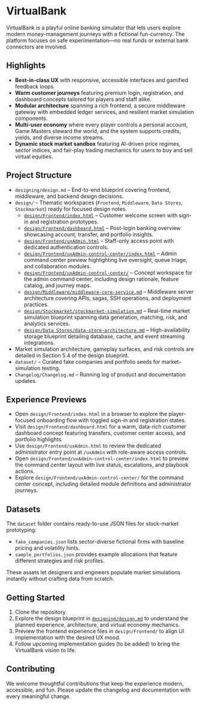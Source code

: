 # VirtualBank

VirtualBank is a playful online banking simulator that lets users explore modern money-management journeys with a fictional fun-currency. The platform focuses on safe experimentation—no real funds or external bank connectors are involved.

## Highlights
- **Best-in-class UX** with responsive, accessible interfaces and gamified feedback loops.
- **Warm customer journeys** featuring premium login, registration, and dashboard concepts tailored for players and staff alike.
- **Modular architecture** spanning a rich frontend, a secure middleware gateway with embedded ledger services, and resilient market simulation components.
- **Multi-user economy** where every player controls a personal account, Game Masters steward the world, and the system supports credits, yields, and diverse income streams.
- **Dynamic stock market sandbox** featuring AI-driven price regimes, sector indices, and fair-play trading mechanics for users to buy and sell virtual equities.

## Project Structure
- `designing/design.md` – End-to-end blueprint covering frontend, middleware, and backend design decisions.
- `design/` – Thematic workspaces (`Frontend`, `Middleware`, `Data Stores`, `Stockmarket`) ready for focused design notes.
  - [`design/Frontend/index.html`](design/Frontend/index.html) – Customer welcome screen with sign-in and registration prototypes.
  - [`design/Frontend/dashboard.html`](design/Frontend/dashboard.html) – Post-login banking overview showcasing account, transfer, and portfolio insights.
  - [`design/Frontend/uxAdmin.html`](design/Frontend/uxAdmin.html) – Staff-only access point with dedicated authentication controls.
  - [`design/Frontend/uxAdmin-control-center/index.html`](design/Frontend/uxAdmin-control-center/index.html) – Admin command center preview highlighting live oversight, queue triage, and collaboration modules.
  - [`design/Frontend/uxAdmin-control-center/`](design/Frontend/uxAdmin-control-center/) – Concept workspace for the admin command center, including design rationale, feature catalog, and journey maps.
  - [`design/Middleware/middleware-core-service.md`](design/Middleware/middleware-core-service.md) – Middleware server architecture covering APIs, sagas, SSH operations, and deployment practices.
  - [`design/Stockmarket/stockmarket-simulation.md`](design/Stockmarket/stockmarket-simulation.md) – Real-time market simulation blueprint spanning data generation, matching, risk, and analytics services.
  - [`design/Data Stores/data-store-architecture.md`](design/Data%20Stores/data-store-architecture.md) – High-availability storage blueprint detailing database, cache, and event streaming integrations.
- Market simulation architecture, gameplay surfaces, and risk controls are detailed in Section 5.4 of the design blueprint.
- `dataset/` – Curated fake companies and portfolio seeds for market-simulation testing.
- `Changelog/Changelog.md` – Running log of product and documentation updates.

## Experience Previews
- Open `design/Frontend/index.html` in a browser to explore the player-focused onboarding flow with toggled sign-in and registration states.
- Visit `design/Frontend/dashboard.html` for a warm, data-rich customer dashboard concept featuring transfers, customer center access, and portfolio highlights.
- Use `design/Frontend/uxAdmin.html` to review the dedicated administrator entry point at `/uxAdmin` with role-aware access controls.
- Open `design/Frontend/uxAdmin-control-center/index.html` to preview the command center layout with live status, escalations, and playbook actions.
- Explore `design/Frontend/uxAdmin-control-center/` for the command center concept, including detailed module definitions and administrator journeys.

## Datasets
The `dataset` folder contains ready-to-use JSON files for stock-market prototyping:

- `fake_companies.json` lists sector-diverse fictional firms with baseline pricing and volatility hints.
- `sample_portfolios.json` provides example allocations that feature different strategies and risk profiles.

These assets let designers and engineers populate market simulations instantly without crafting data from scratch.

## Getting Started
1. Clone the repository.
2. Explore the design blueprint in [`designing/design.md`](designing/design.md) to understand the planned experience, architecture, and virtual economy mechanics.
3. Preview the frontend experience files in `design/Frontend/` to align UI implementation with the desired UX mood.
4. Follow upcoming implementation guides (to be added) to bring the VirtualBank vision to life.

## Contributing
We welcome thoughtful contributions that keep the experience modern, accessible, and fun. Please update the changelog and documentation with every meaningful change.
